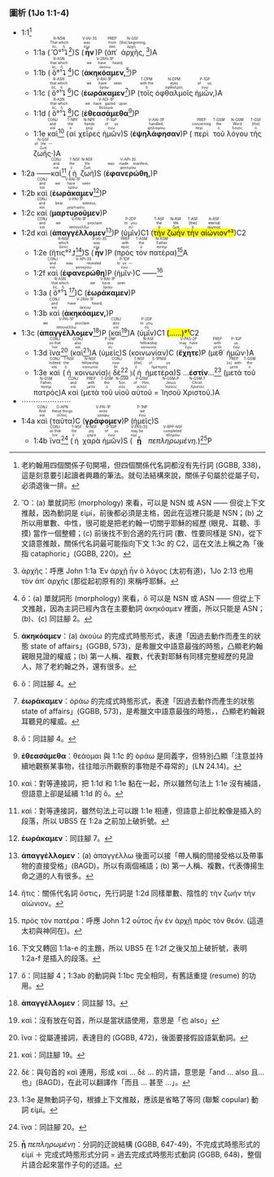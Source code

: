 ### 圖析 (1Jo 1:1-4)

- 1:1[^1]
	- 1:1a (<RUBY><ruby><ruby>Ὃ°¹⮧<rt>ὅς, ἥ</rt></ruby><rt>That which</rt></ruby><rt>R-NSN</rt></RUBY>[^2])S (<RUBY><ruby><ruby><strong>ἦν</strong><rt>εἰμί</rt></ruby><rt>was</rt></ruby><rt>V-IAI-3S</rt></RUBY>)P (<RUBY><ruby><ruby>ἀπ᾽<rt>ἀπό</rt></ruby><rt>from</rt></ruby><rt>PREP</rt></RUBY> <RUBY><ruby><ruby>ἀρχῆς,<rt>ἀρχή</rt></ruby><rt>[the] beginning,</rt></ruby><rt>N-GSF</rt></RUBY>[^3])A 
	- 1:1b (<RUBY><ruby><ruby>ὃ°¹⮧<rt>ὅς, ἥ</rt></ruby><rt>that which</rt></ruby><rt>R-ASN</rt></RUBY>[^4])C (<RUBY><ruby><ruby><strong>ἀκηκόαμεν,</strong><rt>ἀκούω</rt></ruby><rt>we have heard,</rt></ruby><rt>V-2RAI-1P</rt></RUBY>[^5])P 
	- 1:1c (<RUBY><ruby><ruby>ὃ°¹⮧<rt>ὅς, ἥ</rt></ruby><rt>that which</rt></ruby><rt>R-ASN</rt></RUBY>[^6])C (<RUBY><ruby><ruby><strong>ἑωράκαμεν</strong><rt>ὁράω</rt></ruby><rt>we have seen</rt></ruby><rt>V-RAI-1P</rt></RUBY>[^7])P (<RUBY><ruby><ruby>τοῖς<rt>ὁ</rt></ruby><rt>with the</rt></ruby><rt>T-DPM</rt></RUBY> <RUBY><ruby><ruby>ὀφθαλμοῖς<rt>ὀφθαλμός</rt></ruby><rt>eyes</rt></ruby><rt>N-DPM</rt></RUBY> <RUBY><ruby><ruby>ἡμῶν,<rt>ἐγώ</rt></ruby><rt>of us,</rt></ruby><rt>P-1GP</rt></RUBY>)A 
	- 1:1d (<RUBY><ruby><ruby>ὃ°¹⮧<rt>ὅς, ἥ</rt></ruby><rt>that which</rt></ruby><rt>R-ASN</rt></RUBY>[^8])C (<RUBY><ruby><ruby><strong>ἐθεασάμεθα</strong><rt>θεάομαι</rt></ruby><rt>we have gazed upon</rt></ruby><rt>V-ADI-1P</rt></RUBY>[^9])P 
	- 1:1e <RUBY><ruby><ruby>καὶ<rt>καί</rt></ruby><rt>and</rt></ruby><rt>CONJ</rt></RUBY>[^10] (<RUBY><ruby><ruby>αἱ<rt>ὁ</rt></ruby><rt>the</rt></ruby><rt>T-NPF</rt></RUBY> <RUBY><ruby><ruby>χεῖρες<rt>χείρ</rt></ruby><rt>hands</rt></ruby><rt>N-NPF</rt></RUBY> <RUBY><ruby><ruby>ἡμῶν<rt>ἐγώ</rt></ruby><rt>of us</rt></ruby><rt>P-1GP</rt></RUBY>)S (<RUBY><ruby><ruby><strong>ἐψηλάφησαν</strong><rt>ψηλαφάω</rt></ruby><rt>handled,</rt></ruby><rt>V-AAI-3P</rt></RUBY>)P (<RUBY><ruby><ruby>περὶ<rt>περί</rt></ruby><rt>concerning</rt></ruby><rt>PREP</rt></RUBY> <RUBY><ruby><ruby>τοῦ<rt>ὁ</rt></ruby><rt>the</rt></ruby><rt>T-GSM</rt></RUBY> <RUBY><ruby><ruby>λόγου<rt>λόγος</rt></ruby><rt>Word</rt></ruby><rt>N-GSM</rt></RUBY> <RUBY><ruby><ruby>τῆς<rt>ὁ</rt></ruby><rt>[the]</rt></ruby><rt>T-GSF</rt></RUBY> <RUBY><ruby><ruby>ζωῆς·<rt>ζωή</rt></ruby><rt>of life —</rt></ruby><rt>N-GSF</rt></RUBY>)A 
- 1:2a ——<RUBY><ruby><ruby>καὶ<rt>καί</rt></ruby><rt>and</rt></ruby><rt>CONJ</rt></RUBY>[^11] (<RUBY><ruby><ruby>ἡ<rt>ὁ</rt></ruby><rt>the</rt></ruby><rt>T-NSF</rt></RUBY> <RUBY><ruby><ruby>ζωὴ<rt>ζωή</rt></ruby><rt>life</rt></ruby><rt>N-NSF</rt></RUBY>)S (<RUBY><ruby><ruby><strong>ἐφανερώθη,</strong><rt>φανερόω</rt></ruby><rt>was made manifest,</rt></ruby><rt>V-API-3S</rt></RUBY>)P 
- 1:2b <RUBY><ruby><ruby>καὶ<rt>καί</rt></ruby><rt>and</rt></ruby><rt>CONJ</rt></RUBY> (<RUBY><ruby><ruby><strong>ἑωράκαμεν</strong><rt>ὁράω</rt></ruby><rt>we have seen</rt></ruby><rt>V-RAI-1P</rt></RUBY>[^12])P 
- 1:2c <RUBY><ruby><ruby>καὶ<rt>καί</rt></ruby><rt>and</rt></ruby><rt>CONJ</rt></RUBY> (<RUBY><ruby><ruby><strong>μαρτυροῦμεν</strong><rt>μαρτυρέω</rt></ruby><rt>bear witness,</rt></ruby><rt>V-PAI-1P</rt></RUBY>)P 
- 1:2d <RUBY><ruby><ruby>καὶ<rt>καί</rt></ruby><rt>and</rt></ruby><rt>CONJ</rt></RUBY> (<RUBY><ruby><ruby><strong>ἀπαγγέλλομεν</strong><rt>ἀπαγγέλλω</rt></ruby><rt>we proclaim</rt></ruby><rt>V-PAI-1P</rt></RUBY>[^13])P (<RUBY><ruby><ruby>ὑμῖν<rt>σύ</rt></ruby><rt>to you</rt></ruby><rt>P-2DP</rt></RUBY>)C1 (<mark><RUBY><ruby><ruby>τὴν<rt>ὁ</rt></ruby><rt>the</rt></ruby><rt>T-ASF</rt></RUBY> <RUBY><ruby><ruby>ζωὴν<rt>ζωή</rt></ruby><rt>life</rt></ruby><rt>N-ASF</rt></RUBY> <RUBY><ruby><ruby>τὴν<rt>ὁ</rt></ruby><rt>[the]</rt></ruby><rt>T-ASF</rt></RUBY> <RUBY><ruby><ruby>αἰώνιον<rt>αἰώνιος</rt></ruby><rt>eternal</rt></ruby><rt>A-ASF</rt></RUBY>°²</mark>)C2
	- 1:2e (<RUBY><ruby><ruby>ἥτις°²⮥<rt>ὅστις</rt></ruby><rt>which</rt></ruby><rt>R-NSF</rt></RUBY>[^14])S (<RUBY><ruby><ruby><strong>ἦν</strong><rt>εἰμί</rt></ruby><rt>was</rt></ruby><rt>V-IAI-3S</rt></RUBY>)P (<RUBY><ruby><ruby>πρὸς<rt>πρός</rt></ruby><rt>with</rt></ruby><rt>PREP</rt></RUBY> <RUBY><ruby><ruby>τὸν<rt>ὁ</rt></ruby><rt>the</rt></ruby><rt>T-ASM</rt></RUBY> <RUBY><ruby><ruby>πατέρα<rt>πατήρ</rt></ruby><rt>Father</rt></ruby><rt>N-ASM</rt></RUBY>)[^15]A 
	- 1:2f <RUBY><ruby><ruby>καὶ<rt>καί</rt></ruby><rt>and</rt></ruby><rt>CONJ</rt></RUBY> (<RUBY><ruby><ruby><strong>ἐφανερώθη</strong><rt>φανερόω</rt></ruby><rt>was revealed</rt></ruby><rt>V-API-3S</rt></RUBY>)P (<RUBY><ruby><ruby>ἡμῖν·<rt>ἐγώ</rt></ruby><rt>to us —</rt></ruby><rt>P-1DP</rt></RUBY>)C ——[^16]
	- 1:3a (<RUBY><ruby><ruby>ὃ°¹⮧<rt>ὅς, ἥ</rt></ruby><rt>that which</rt></ruby><rt>R-ASN</rt></RUBY>[^17])C (<RUBY><ruby><ruby><strong>ἑωράκαμεν</strong><rt>ὁράω</rt></ruby><rt>we have seen</rt></ruby><rt>V-RAI-1P</rt></RUBY>)P 
	- 1:3b <RUBY><ruby><ruby>καὶ<rt>καί</rt></ruby><rt>and</rt></ruby><rt>CONJ</rt></RUBY> (<RUBY><ruby><ruby><strong>ἀκηκόαμεν,</strong><rt>ἀκούω</rt></ruby><rt>have heard,</rt></ruby><rt>V-2RAI-1P</rt></RUBY>)P 
- 1:3c (<RUBY><ruby><ruby><strong>ἀπαγγέλλομεν</strong><rt>ἀπαγγέλλω</rt></ruby><rt>we proclaim</rt></ruby><rt>V-PAI-1P</rt></RUBY>[^18])P (<RUBY><ruby><ruby>καὶ<rt>καί</rt></ruby><rt>also</rt></ruby><rt>CONJ</rt></RUBY>[^19])A (<RUBY><ruby><ruby>ὑμῖν<rt>σύ</rt></ruby><rt>to you,</rt></ruby><rt>P-2DP</rt></RUBY>)C1 <mark>(......)°¹</mark>C2
	- 1:3d <RUBY><ruby><ruby>ἵνα<rt>ἵνα</rt></ruby><rt>so that</rt></ruby><rt>CONJ</rt></RUBY>[^20] (<RUBY><ruby><ruby>καὶ<rt>καί</rt></ruby><rt>also</rt></ruby><rt>CONJ</rt></RUBY>[^21])A (<RUBY><ruby><ruby>ὑμεῖς<rt>σύ</rt></ruby><rt>you</rt></ruby><rt>P-2NP</rt></RUBY>)S (<RUBY><ruby><ruby>κοινωνίαν<rt>κοινωνία</rt></ruby><rt>fellowship</rt></ruby><rt>N-ASF</rt></RUBY>)C (<RUBY><ruby><ruby><strong>ἔχητε</strong><rt>ἔχω</rt></ruby><rt>may have</rt></ruby><rt>V-PAS-2P</rt></RUBY>)P (<RUBY><ruby><ruby>μεθ᾽<rt>μετά</rt></ruby><rt>with</rt></ruby><rt>PREP</rt></RUBY> <RUBY><ruby><ruby>ἡμῶν·<rt>ἐγώ</rt></ruby><rt>us.</rt></ruby><rt>P-1GP</rt></RUBY>)A 
	- 1:3e <RUBY><ruby><ruby>καὶ<rt>καί</rt></ruby><rt>Indeed</rt></ruby><rt>CONJ</rt></RUBY> (<RUBY><ruby><ruby>ἡ<rt>ὁ</rt></ruby><rt>the</rt></ruby><rt>T-NSF</rt></RUBY> <RUBY><ruby><ruby>κοινωνία<rt>κοινωνία</rt></ruby><rt>fellowship</rt></ruby><rt>N-NSF</rt></RUBY>)⦇ <RUBY><ruby><ruby>δὲ<rt>δέ</rt></ruby><rt>now</rt></ruby><rt>CONJ</rt></RUBY>[^22] ⦈(<RUBY><ruby><ruby>ἡ<rt>ὁ</rt></ruby><rt>[the]</rt></ruby><rt>T-NSF</rt></RUBY> <RUBY><ruby><ruby>ἡμετέρα<rt>ἡμέτερος</rt></ruby><rt>of us</rt></ruby><rt>S-1PNSF</rt></RUBY>)S ...**ἐστίν**...[^23] (<RUBY><ruby><ruby>μετὰ<rt>μετά</rt></ruby><rt>[is] with</rt></ruby><rt>PREP</rt></RUBY> <RUBY><ruby><ruby>τοῦ<rt>ὁ</rt></ruby><rt>the</rt></ruby><rt>T-GSM</rt></RUBY> <RUBY><ruby><ruby>πατρὸς<rt>πατήρ</rt></ruby><rt>Father,</rt></ruby><rt>N-GSM</rt></RUBY>)A <RUBY><ruby><ruby>καὶ<rt>καί</rt></ruby><rt>and</rt></ruby><rt>CONJ</rt></RUBY> (<RUBY><ruby><ruby>μετὰ<rt>μετά</rt></ruby><rt>with</rt></ruby><rt>PREP</rt></RUBY> <RUBY><ruby><ruby>τοῦ<rt>ὁ</rt></ruby><rt>the</rt></ruby><rt>T-GSM</rt></RUBY> <RUBY><ruby><ruby>υἱοῦ<rt>υἱός</rt></ruby><rt>Son</rt></ruby><rt>N-GSM</rt></RUBY> <RUBY><ruby><ruby>αὐτοῦ<rt>αὐτός</rt></ruby><rt>of Him,</rt></ruby><rt>P-GSM</rt></RUBY> = <RUBY><ruby><ruby>Ἰησοῦ<rt>Ἰησοῦς</rt></ruby><rt>Jesus</rt></ruby><rt>N-GSM-P</rt></RUBY> <RUBY><ruby><ruby>Χριστοῦ.<rt>Χριστός</rt></ruby><rt>Christ.</rt></ruby><rt>N-GSM-T</rt></RUBY>)A
- ⋯⋯⋯⋯⋯⋯⋯
- 1:4a <RUBY><ruby><ruby>καὶ<rt>καί</rt></ruby><rt>And</rt></ruby><rt>CONJ</rt></RUBY> (<RUBY><ruby><ruby>ταῦτα<rt>οὗτος</rt></ruby><rt>these things</rt></ruby><rt>D-APN</rt></RUBY>)C (<RUBY><ruby><ruby><strong>γράφομεν</strong><rt>γράφω</rt></ruby><rt>write</rt></ruby><rt>V-PAI-1P</rt></RUBY>)P (<RUBY><ruby><ruby>ἡμεῖς<rt>ἐγώ</rt></ruby><rt>we</rt></ruby><rt>P-1NP</rt></RUBY>)S 
	- 1:4b <RUBY><ruby><ruby>ἵνα<rt>ἵνα</rt></ruby><rt>so that</rt></ruby><rt>CONJ</rt></RUBY>[^24] (<RUBY><ruby><ruby>ἡ<rt>ὁ</rt></ruby><rt>the</rt></ruby><rt>T-NSF</rt></RUBY> <RUBY><ruby><ruby>χαρὰ<rt>χαρά</rt></ruby><rt>joy</rt></ruby><rt>N-NSF</rt></RUBY> <RUBY><ruby><ruby>ἡμῶν<rt>ἐγώ</rt></ruby><rt>of us</rt></ruby><rt>P-1GP</rt></RUBY>)S (<RUBY><ruby><ruby><strong>ᾖ</strong><rt>εἰμί</rt></ruby><rt>may be</rt></ruby><rt>V-PAS-3S</rt></RUBY> <RUBY><ruby><ruby><em>πεπληρωμένη.</em><rt>πληρόω</rt></ruby><rt>completed.</rt></ruby><rt>V-RPP-NSF</rt></RUBY>)[^25]P


[^1]: 老約翰用四個關係子句開場，但四個關係代名詞都沒有先行詞 (GGBB, 338)，這是刻意要引起讀者興趣的筆法。就句法結構來說，關係子句屬於從屬子句，必須退後一排。
[^2]: Ὃ：(a) 單就詞形 (morphology) 來看，可以是 NSN 或 ASN —— 但從上下文推敲，因為動詞是 εἰμί，前後都必須是主格，因此在這裡只能是 NSN；(b) 之所以用單數、中性，很可能是把老約翰一切關乎耶穌的經歷 (眼見、耳聽、手摸) 當作一個整體；(c) 前後找不到合適的先行詞 (數、性要同樣是 SN)，從下文語意推敲，關係代名詞最可能指向下文 1:3c 的 C2，這在文法上稱之為「後指 cataphoric」(GGBB, 220)。
[^3]: ἀρχῆς：呼應 John 1:1a Ἐν ἀρχῇ ἦν ὁ λόγος (太初有道)，1Jo 2:13 也用 τὸν ἀπ᾽ ἀρχῆς (那從起初原有的) 來稱呼耶穌。
[^4]: ὃ：(a) 單就詞形 (morphology) 來看，ὃ 可以是 NSN 或 ASN —— 但從上下文推敲，因為主詞已經內含在主要動詞 ἀκηκόαμεν 裡面，所以只能是 ASN；(b)、(c) 同註腳 2。
[^5]: **ἀκηκόαμεν**：(a) ἀκούω 的完成式時態形式，表達「因過去動作而產生的狀態 state of affairs」(GGBB, 573)，是希臘文中語意最強的時態，凸顯老約翰親眼見證的權威；(b) 第一人稱、複數，代表對耶穌有同樣完整經歷的見證人，除了老約翰之外，還有很多。
[^6]: ὃ：同註腳 4。
[^7]: **ἑωράκαμεν**：ὁράω 的完成式時態形式，表達「因過去動作而產生的狀態 state of affairs」(GGBB, 573)，是希臘文中語意最強的時態，，凸顯老約翰親耳聽見的權威。
[^8]: ὃ：同註腳 4。
[^9]: **ἐθεασάμεθα**：θεάομαι 與 1:1c 的 ὁράω 是同義字，但特別凸顯「注意並持續地觀察某事物，往往暗示所觀察的事物是不尋常的」(LN 24.14)。
[^10]: καὶ：對等連接詞，把 1:1d 和 1:1e 黏在一起，所以雖然句法上 1:1e 沒有補語，但語意上卻是延續 1:1d 的 ὃ。
[^11]: καὶ：對等連接詞，雖然句法上可以跟 1:1e 相連，但語意上卻比較像是插入的段落，所以 UBS5 在 1:2a 之前加上破折號。
[^12]: **ἑωράκαμεν**：同註腳 7。
[^13]: **ἀπαγγέλλομεν**：(a) ἀπαγγέλλω 後面可以接「帶人稱的間接受格以及帶事物的直接受格」(BAGD)，所以有兩個補語；(b) 第一人稱、複數，代表傳揚生命之道的人有很多。
[^14]: ἥτις：關係代名詞 ὅστις，先行詞是 1:2d 同樣單數、陰性的 τὴν ζωὴν τὴν αἰώνιον。
[^15]: πρὸς τὸν πατέρα：呼應 John 1:2 οὗτος ἦν ἐν ἀρχῇ πρὸς τὸν θεόν. (這道太初與神同在)。
[^16]: 下文又轉回 1:1a-e 的主題，所以 UBS5 在 1:2f 之後又加上破折號，表明 1:2a-f 是插入的段落。
[^17]: ὃ：同註腳 4；1:3ab 的動詞與 1:1bc 完全相同，有舊話重提 (resume) 的功用。
[^18]: **ἀπαγγέλλομεν**：同註腳 13。
[^19]: καὶ：沒有放在句首，所以是當狀語使用，意思是「也 also」
[^20]: ἵνα：從屬連接詞，表達目的 (GGBB, 472)，後面要接假設語氣動詞。
[^21]: καὶ：同註腳 19。
[^22]: δὲ：與句首的 καὶ 連用，形成 καὶ ... δὲ ... 的片語，意思是「and ... also 且…也」(BAGD)，在此可以翻譯作「而且 ... 甚至 ...」。
[^23]: 1:3e 是無動詞子句，根據上下文推敲，應該是省略了等同 (聯繫 copular) 動詞 εἰμί。
[^24]: ἵνα：同註腳 20。
[^25]: **ᾖ** *πεπληρωμένη*：分詞的迂說結構 (GGBB, 647-49)，不完成式時態形式的 εἰμί ＋ 完成式時態形式分詞 = 過去完成式時態形式動詞 (GGBB, 648)，整個片語合起來當作子句的述語。
